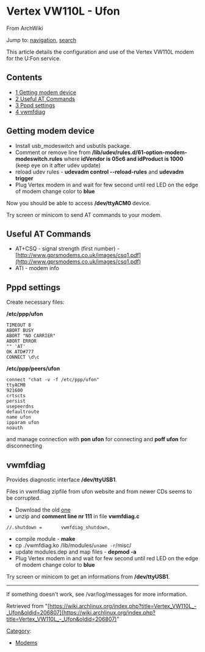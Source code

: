 # Vertex VW110L - Ufon

From ArchWiki

Jump to: [navigation](#column-one), [search](#searchInput)

This article details the configuration and use of the Vertex VW110L modem for the U:Fon service.

## Contents

*   [1 Getting modem device](#Getting_modem_device)
*   [2 Useful AT Commands](#Useful_AT_Commands)
*   [3 Pppd settings](#Pppd_settings)
*   [4 vwmfdiag](#vwmfdiag)

## Getting modem device

*   Install usb_modeswitch and usbutils package.
*   Comment or remove line from **/lib/udev/rules.d/61-option-modem-modeswitch.rules** where **idVendor is 05c6 and idProduct is 1000** (keep eye on it after udev update)
*   reload udev rules - **udevadm control --reload-rules** and **udevadm trigger**
*   Plug Vertex modem in and wait for few second until red LED on the edge of modem change color to **blue**

Now you should be able to access **/dev/ttyACM0** device.

Try screen or minicom to send AT commands to your modem.

## Useful AT Commands

*   AT+CSQ - signal strength (first number) - [http://www.gprsmodems.co.uk/images/csq1.pdf](http://www.gprsmodems.co.uk/images/csq1.pdf)
*   ATI - modem info

## Pppd settings

Create necessary files:

**/etc/ppp/ufon**

```
TIMEOUT 8
ABORT BUSY
ABORT "NO CARRIER"
ABORT ERROR
"" 'AT'
OK ATD#777
CONNECT \d\c

```

**/etc/ppp/peers/ufon**

```
connect "chat -v -f /etc/ppp/ufon"
ttyACM0
921600
crtscts
persist
usepeerdns
defaultroute
name ufon
ipparam ufon
noauth

```

and manage connection with **pon ufon** for connecting and **poff ufon** for disconnecting

## vwmfdiag

Provides diagnostic interface **/dev/ttyUSB1**.

Files in vwmfdiag zipfile from ufon website and from newer CDs seems to be corrupted.

*   Download the old [one](http://uloz.to/5064294/linux.zip)
*   unzip and **comment line nr 111** in file **vwmfdiag.c**

```
//.shutdown =		vwmfdiag_shutdown,

```

*   compile module - **make**
*   cp ./vwmfdiag.ko /lib/modules/`uname -r`/misc/
*   update modules.dep and map files - **depmod -a**
*   Plug Vertex modem in and wait for few second until red LED on the edge of modem change color to **blue**

Try screen or minicom to get an informations from **/dev/ttyUSB1**.

* * *

If something doesn't work, see /var/log/messages for more information.

Retrieved from "[https://wiki.archlinux.org/index.php?title=Vertex_VW110L_-_Ufon&oldid=206807](https://wiki.archlinux.org/index.php?title=Vertex_VW110L_-_Ufon&oldid=206807)"

[Category](/index.php/Special:Categories "Special:Categories"):

*   [Modems](/index.php/Category:Modems "Category:Modems")
